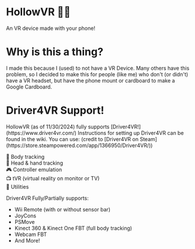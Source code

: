 # HollowVR 📱🥽
An VR device made with your phone!

# Why is this a thing? 
I made this because I (used) to not have a VR Device. Many others have this problem, so I decided to make this for people (like me) who don't (or didn't) have a VR headset, but have the phone mount or cardboard to make a Google Cardboard.

# Driver4VR Support!


<p>HollowVR (as of 11/30/2024) fully supports [Driver4VR!](https://www.driver4vr.com/)
Instructions for setting up Driver4VR can be found in the wiki. You can use: (credit to [Driver4VR on Steam](https://store.steampowered.com/app/1366950/Driver4VR/))<br>

💪 Body tracking<br>
👋 Head & hand tracking<br>
🎮 Controller emulation<br>
📺 tVR (virtual reality on monitor or TV)<br>
🔧 Utilities<br>

Driver4VR Fully/Partially supports:<br>
- Wii Remote (with or without sensor bar)<br>
- JoyCons<br>
- PSMove<br>
- Kinect 360 & Kinect One FBT (full body tracking)<br>
- Webcam FBT<br>
- And More!<br>
</p>
